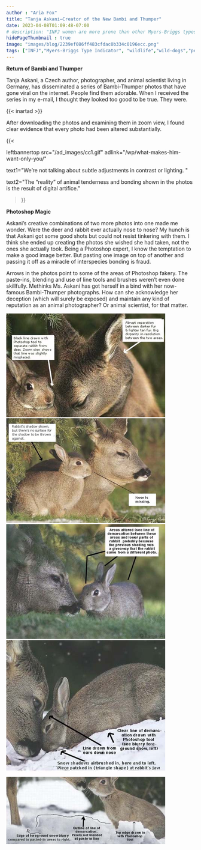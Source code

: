 ```yaml
---
author : "Aria Fox"
title: "Tanja Askani–Creator of the New Bambi and Thumper"
date: 2023-04-08T01:09:48-07:00
# description: "INFJ women are more prone than other Myers-Briggs types to getting PTSD after sexual assault."
hidePageThumbnail : true 
image: "images/blog/2239ef086ff483cfdac0b334c0196ecc.png"
tags: ["INFJ","Myers-Briggs Type Indicator", "wildlife","wild-dogs","pets","animal-welfare"]
---
```



<!-- This is **bold** text, and this is *emphasized* text.
![infp_injf table](/infp_injf-table.jpg)
Visit the [Hugo](https://gohugo.io) website! -->

<!-- https://beaconstreetusa.com/wp/tanja-askani-creator-of-the-new-bambi-and-thumper/ -->


**Return of Bambi and Thumper**

Tanja Askani, a Czech author, photographer, and animal scientist living in Germany, has disseminated a series of Bambi-Thumper photos that have gone viral on the internet.  People find them adorable. When I received the series in my e-mail, I thought they looked too good to be true. They were.

{{< inartad >}}

After downloading the photos and examining them in zoom view, I found clear evidence that every photo had been altered substantially. 

{{< 

leftbannertop src="/ad_images/cc1.gif" adlink="/wp/what-makes-him-want-only-you/"  

text1="We’re not talking about subtle adjustments in contrast or lighting. " 

text2="The “reality” of animal tenderness and bonding shown in the photos is the result of digital artifice."

>}}

**Photoshop Magic**

Askani’s creative combinations of two more photos into one made me wonder. Were the deer and rabbit ever actually nose to nose? My hunch is that Askani got some good shots but could not resist tinkering with them. I think she ended up creating the photos she wished she had taken, not the ones she actually took.  Being a Photoshop expert,  I know the temptation to make a good image better.  But pasting one image on top of another and passing it off as a miracle of interspecies bonding is fraud.

Arrows in the photos point to some of  the areas of Photoshop fakery. The paste-ins, blending and use of line tools and brushes weren’t even done skillfully. Methinks Ms. Askani has got herself in a bind with her now-famous Bambi-Thumper photographs. How can she acknowledge her deception (which will surely be exposed) and maintain any kind of reputation as an animal photographer?  Or animal scientist, for that matter.

![deer rabbit](/deerrabbit1.jpg)
![deer rabbit](/deerrabbit3.jpg)
![deer rabbit](/deerrabbit4.jpg)
![deer rabbit](/deerrabbit5.jpg)
![deer rabbit](/deerrabbit6.jpg)
